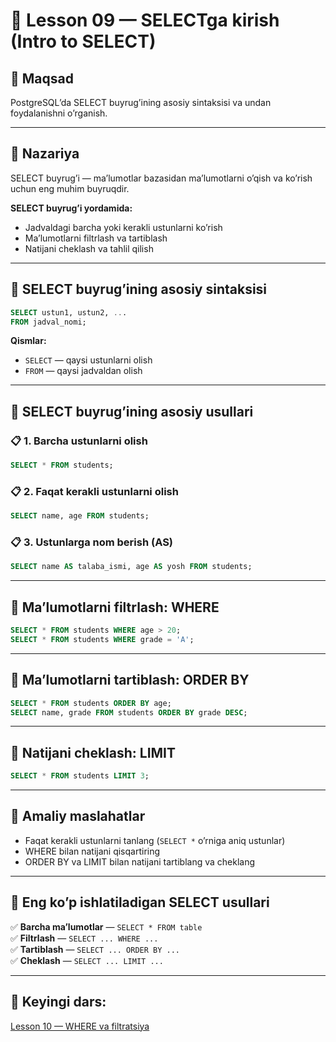 # 📖 Lesson 09 — SELECTga kirish (Intro to SELECT)

## 🎯 Maqsad
PostgreSQLʼda SELECT buyrugʼining asosiy sintaksisi va undan foydalanishni oʼrganish.

---

## 📖 Nazariya

SELECT buyrugʼi — maʼlumotlar bazasidan maʼlumotlarni oʼqish va koʼrish uchun eng muhim buyruqdir.

**SELECT buyrugʼi yordamida:**
- Jadvaldagi barcha yoki kerakli ustunlarni koʼrish
- Maʼlumotlarni filtrlash va tartiblash
- Natijani cheklash va tahlil qilish

---

## 🔷 SELECT buyrugʼining asosiy sintaksisi

```sql
SELECT ustun1, ustun2, ...
FROM jadval_nomi;
```

**Qismlar:**
- `SELECT` — qaysi ustunlarni olish
- `FROM` — qaysi jadvaldan olish

---

## 🔷 SELECT buyrugʼining asosiy usullari

### 📋 1. Barcha ustunlarni olish
```sql
SELECT * FROM students;
```

### 📋 2. Faqat kerakli ustunlarni olish
```sql
SELECT name, age FROM students;
```

### 📋 3. Ustunlarga nom berish (AS)
```sql
SELECT name AS talaba_ismi, age AS yosh FROM students;
```

---

## 🔷 Maʼlumotlarni filtrlash: WHERE

```sql
SELECT * FROM students WHERE age > 20;
SELECT * FROM students WHERE grade = 'A';
```

---

## 🔷 Maʼlumotlarni tartiblash: ORDER BY

```sql
SELECT * FROM students ORDER BY age;
SELECT name, grade FROM students ORDER BY grade DESC;
```

---

## 🔷 Natijani cheklash: LIMIT

```sql
SELECT * FROM students LIMIT 3;
```

---

## 🔷 Amaliy maslahatlar
- Faqat kerakli ustunlarni tanlang (`SELECT *` oʼrniga aniq ustunlar)
- WHERE bilan natijani qisqartiring
- ORDER BY va LIMIT bilan natijani tartiblang va cheklang

---

## 📌 Eng koʼp ishlatiladigan SELECT usullari
✅ **Barcha maʼlumotlar** — `SELECT * FROM table`  
✅ **Filtrlash** — `SELECT ... WHERE ...`  
✅ **Tartiblash** — `SELECT ... ORDER BY ...`  
✅ **Cheklash** — `SELECT ... LIMIT ...`

---

## 📌 Keyingi dars:
[Lesson 10 — WHERE va filtratsiya](../lesson_10/lesson.md) 